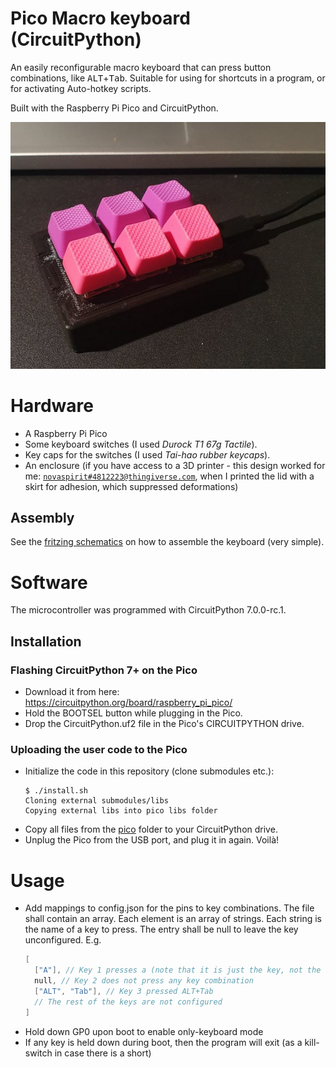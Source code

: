 # Pico Macro keyboard (CircuitPython)
An easily reconfigurable macro keyboard that can press button combinations, like <kbd>ALT</kbd>+<kbd>Tab</kbd>. Suitable for using for shortcuts in a program, or for activating Auto-hotkey scripts.

Built with the Raspberry Pi Pico and CircuitPython.

![The finished macro keyboard](./doc/finished.png)

# Hardware
* A Raspberry Pi Pico
* Some keyboard switches (I used *Durock T1 67g Tactile*).
* Key caps for the switches (I used *Tai-hao rubber keycaps*).
* An enclosure (if you have access to a 3D printer - this design worked for me: [`novaspirit#4812223@thingiverse.com`](https://www.thingiverse.com/thing:4812223), when I printed the lid with a skirt for adhesion, which suppressed deformations)

## Assembly
See the [fritzing schematics](./doc/fritzing) on how to assemble the keyboard (very simple).

# Software
The microcontroller was programmed with CircuitPython 7.0.0-rc.1.

## Installation

### Flashing CircuitPython 7+ on the Pico
* Download it from here: https://circuitpython.org/board/raspberry_pi_pico/
* Hold the BOOTSEL button while plugging in the Pico.
* Drop the CircuitPython.uf2 file in the Pico's CIRCUITPYTHON drive.

### Uploading the user code to the Pico
* Initialize the code in this repository (clone submodules etc.):
  ```console
  $ ./install.sh
  Cloning external submodules/libs
  Copying external libs into pico libs folder
  ```
* Copy all files from the [pico](./pico) folder to your CircuitPython drive.
* Unplug the Pico from the USB port, and plug it in again. Voilà!

# Usage
* Add mappings to config.json for the pins to key combinations. The file shall contain an array. Each element is an array of strings. Each string is the name of a key to press. The entry shall be null to leave the key unconfigured. E.g.
  ```c
  [
    ["A"], // Key 1 presses a (note that it is just the key, not the upper case character)
    null, // Key 2 does not press any key combination
    ["ALT", "Tab"], // Key 3 pressed ALT+Tab
    // The rest of the keys are not configured
  ]
  ```
* Hold down GP0 upon boot to enable only-keyboard mode
* If any key is held down during boot, then the program will exit (as a kill-switch in case there is a short)

